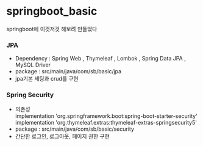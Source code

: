 # springboot_basic
springboot에 이것저것 해보려 만들었다   
### JPA  
* Dependency : Spring Web , Thymeleaf , Lombok , Spring Data JPA , MySQL Driver
* package : src/main/java/com/sb/basic/jpa
* jpa기본 세팅과 crud를 구현 

### Spring Security
*	의존성   
implementation 'org.springframework.boot:spring-boot-starter-security'   
implementation 'org.thymeleaf.extras:thymeleaf-extras-springsecurity5'
* package : src/main/java/com/sb/basic/security
* 간단한 로그인, 로그아웃, 페이지 권한 구현
